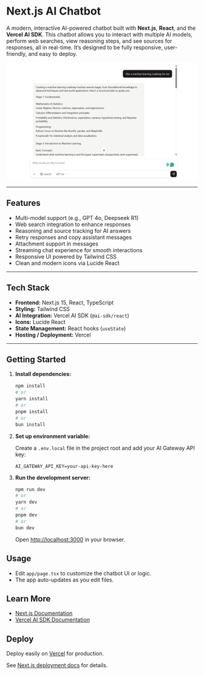 # Next.js AI Chatbot

A modern, interactive AI-powered chatbot built with **Next.js**, **React**, and the **Vercel AI SDK**. This chatbot allows you to interact with multiple AI models, perform web searches, view reasoning steps, and see sources for responses, all in real-time. It’s designed to be fully responsive, user-friendly, and easy to deploy.

![Next.js AI Chat](public\Ai_chat.png)

---

## Features

- Multi-model support (e.g., GPT 4o, Deepseek R1)
- Web search integration to enhance responses
- Reasoning and source tracking for AI answers
- Retry responses and copy assistant messages
- Attachment support in messages
- Streaming chat experience for smooth interactions
- Responsive UI powered by Tailwind CSS
- Clean and modern icons via Lucide React

---

## Tech Stack

- **Frontend:** Next.js 15, React, TypeScript  
- **Styling:** Tailwind CSS  
- **AI Integration:** Vercel AI SDK (`@ai-sdk/react`)  
- **Icons:** Lucide React  
- **State Management:** React hooks (`useState`)  
- **Hosting / Deployment:** Vercel  

---

## Getting Started


1. **Install dependencies:**
    ```bash
    npm install
    # or
    yarn install
    # or
    pnpm install
    # or
    bun install
    ```

2. **Set up environment variable:**

    Create a `.env.local` file in the project root and add your AI Gateway API key:
    ```
    AI_GATEWAY_API_KEY=your-api-key-here
    ```

3. **Run the development server:**
    ```bash
    npm run dev
    # or
    yarn dev
    # or
    pnpm dev
    # or
    bun dev
    ```

    Open [http://localhost:3000](http://localhost:3000) in your browser.

## Usage

- Edit `app/page.tsx` to customize the chatbot UI or logic.
- The app auto-updates as you edit files.

## Learn More

- [Next.js Documentation](https://nextjs.org/docs)
- [Vercel AI SDK Documentation](https://sdk.vercel.ai/docs)

## Deploy

Deploy easily on [Vercel](https://vercel.com/new) for production.

See [Next.js deployment docs](https://nextjs.org/docs/app/building-your-application/deploying) for details.

